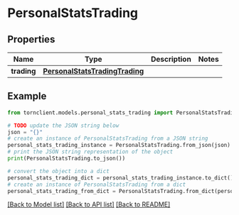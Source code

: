 # PersonalStatsTrading


## Properties

Name | Type | Description | Notes
------------ | ------------- | ------------- | -------------
**trading** | [**PersonalStatsTradingTrading**](PersonalStatsTradingTrading.md) |  | 

## Example

```python
from tornclient.models.personal_stats_trading import PersonalStatsTrading

# TODO update the JSON string below
json = "{}"
# create an instance of PersonalStatsTrading from a JSON string
personal_stats_trading_instance = PersonalStatsTrading.from_json(json)
# print the JSON string representation of the object
print(PersonalStatsTrading.to_json())

# convert the object into a dict
personal_stats_trading_dict = personal_stats_trading_instance.to_dict()
# create an instance of PersonalStatsTrading from a dict
personal_stats_trading_from_dict = PersonalStatsTrading.from_dict(personal_stats_trading_dict)
```
[[Back to Model list]](../README.md#documentation-for-models) [[Back to API list]](../README.md#documentation-for-api-endpoints) [[Back to README]](../README.md)


